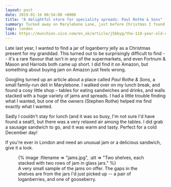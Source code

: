 ```yaml
---
layout: post
date: 2019-01-16 08:54:08 +0000
title: "A delightful store for speciality spreads: Paul Rothe & Sons"
summary: Tucked away on Marylebone Lane, just before Christmas I found a lovely deli with an amazing selection of jams.
tags: london
link: https://munchies.vice.com/en_uk/article/j5bbyg/the-118-year-old-deli-where-no-sandwich-is-too-weird
---
```


Late last year, I wanted to find a jar of loganberry jelly as a Christmas present for my granddad.
This turned out to be surprisingly difficult to find -- it's a rare flavour that isn't in any of the supermarkets, and even Fortnum & Mason and Harrods both came up short.
I did find it on Amazon, but something about buying jam on Amazon just feels wrong.

Googling turned up an article about a place called *Paul Rothe & Sons*, a small family-run deli in Marylebone.
I walked over on my lunch break, and found a cosy little shop – tables for eating sandwiches and drinks, and walls stacked with a huge variety of jams and spreads.
I had a little trouble finding what I wanted, but one of the owners (Stephen Rothe) helped me find exactly what I wanted.

Sadly I couldn't stay for lunch (and it was so busy, I'm not sure I'd have found a seat!), but there was a very relaxed air among the tables.
I did grab a sausage sandwich to go, and it was warm and tasty.
Perfect for a cold December day!

If you're ever in London and need an unusual jam or a delicious sandwich, give it a look.

<figure>
  {%
    image
    :filename => "jams.jpg",
    :alt => "Two shelves, each stacked with two rows of jam in glass jars."
  %}
  <figcaption>
    A very small sample of the jams on offer.
    The gaps in the shelves are from the jars I'd just picked up -- a pair of loganberries, and one of gooseberry.
  </figcaption>
</figure>
